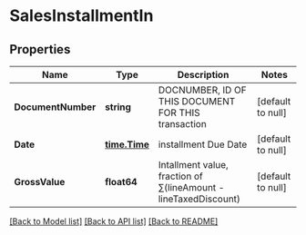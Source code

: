 # SalesInstallmentIn

## Properties
Name | Type | Description | Notes
------------ | ------------- | ------------- | -------------
**DocumentNumber** | **string** | DOCNUMBER, ID OF THIS DOCUMENT FOR THIS transaction | [default to null]
**Date** | [**time.Time**](time.Time.md) | installment Due Date | [default to null]
**GrossValue** | **float64** | Intallment value, fraction of  ∑(lineAmount - lineTaxedDiscount) | [default to null]

[[Back to Model list]](../README.md#documentation-for-models) [[Back to API list]](../README.md#documentation-for-api-endpoints) [[Back to README]](../README.md)


